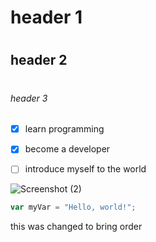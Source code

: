 # <h1> header 1
# <h2> header 2
# <h6> header 3
- [x] learn programming
- [x] become a developer
- [ ] introduce myself to the world












![Screenshot (2)](https://github.com/user-attachments/assets/7a121950-1b8d-45b8-a264-ec9f0f4bd1f4)




``` javascript
var myVar = "Hello, world!";
```


this was changed to bring order
